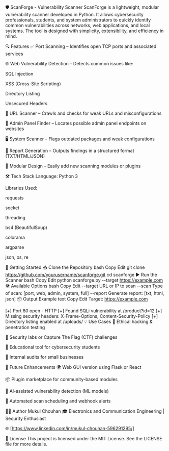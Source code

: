 🛡️ ScanForge - Vulnerability Scanner
ScanForge is a lightweight, modular vulnerability scanner developed in Python. It allows cybersecurity professionals, students, and system administrators to quickly identify common vulnerabilities across networks, web applications, and local systems. The tool is designed with simplicity, extensibility, and efficiency in mind.

🔍 Features
✅ Port Scanning – Identifies open TCP ports and associated services

🌐 Web Vulnerability Detection – Detects common issues like:

SQL Injection

XSS (Cross-Site Scripting)

Directory Listing

Unsecured Headers

🔗 URL Scanner – Crawls and checks for weak URLs and misconfigurations

🔑 Admin Panel Finder – Locates possible admin panel endpoints on websites

🖥️ System Scanner – Flags outdated packages and weak configurations

📄 Report Generation – Outputs findings in a structured format (TXT/HTML/JSON)

🧩 Modular Design – Easily add new scanning modules or plugins

🛠️ Tech Stack
Language: Python 3

Libraries Used:

requests

socket

threading

bs4 (BeautifulSoup)

colorama

argparse

json, os, re

🚀 Getting Started
📥 Clone the Repository
bash
Copy
Edit
git clone https://github.com/yourusername/scanforge.git
cd scanforge
▶️ Run the Scanner
bash
Copy
Edit
python scanforge.py --target https://example.com
🛠️ Available Options
bash
Copy
Edit
--target     URL or IP to scan
--scan       Type of scan: [port, web, admin, system, full]
--report     Generate report: [txt, html, json]
📦 Output Example
text
Copy
Edit
Target: https://example.com

[+] Port 80 open - HTTP
[+] Found SQLi vulnerability at /product?id=12
[+] Missing security headers: X-Frame-Options, Content-Security-Policy
[+] Directory listing enabled at /uploads/
💡 Use Cases
🔐 Ethical hacking & penetration testing

🧪 Security labs or Capture The Flag (CTF) challenges

🏫 Educational tool for cybersecurity students

🏢 Internal audits for small businesses


🔮 Future Enhancements
🌍 Web GUI version using Flask or React

📦 Plugin marketplace for community-based modules

🧠 AI-assisted vulnerability detection (ML models)

🔁 Automated scan scheduling and webhook alerts

🧑‍💻 Author
Mukul Chouhan
🎓 Electronics and Communication Engineering | Security Enthusiast

🌐 [https://www.linkedin.com/in/mukul-chouhan-596291295/] 

📄 License
This project is licensed under the MIT License.
See the LICENSE file for more details.
